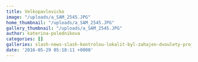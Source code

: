 ```yaml
---
title: Velkopavlovicko
image: "/uploads/a_SAM_2545.JPG"
home_thumbnail: "/uploads/a_SAM_2545.JPG"
gallery_thumbnail: "/uploads/a_SAM_2545.JPG"
author: katerina-polednikova
categories: []
galleries: slash-news-slash-kontrolou-lokalit-byl-zahajen-dvoulety-projekt
date: '2016-05-29 05:18:11 +0000'
---
```

